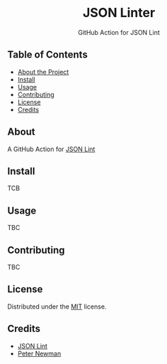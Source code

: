 <!-- PROJECT LOGO -->

<br />
<p align="center">
  <h1 align="center">JSON Linter</h1>

  <p align="center">
    GitHub Action for JSON Lint
    <br />
  </p>
</p>

<!-- TABLE OF CONTENTS -->

## Table of Contents

- [About the Project](#about)
- [Install](#install)
- [Usage](#usage)
- [Contributing](#contributing)
- [License](#license)
- [Credits](#credits)

## About

A GitHub Action for [JSON Lint](https://www.npmjs.com/package/jsonlint)

## Install

TCB

## Usage

TBC

## Contributing

TBC
## License

Distributed under the [MIT](https://choosealicense.com/licenses/mit/ "Link to license") license.

## Credits

- [JSON Lint](https://github.com/zaach/jsonlint)
- [Peter Newman](https://github.com/peternewman)